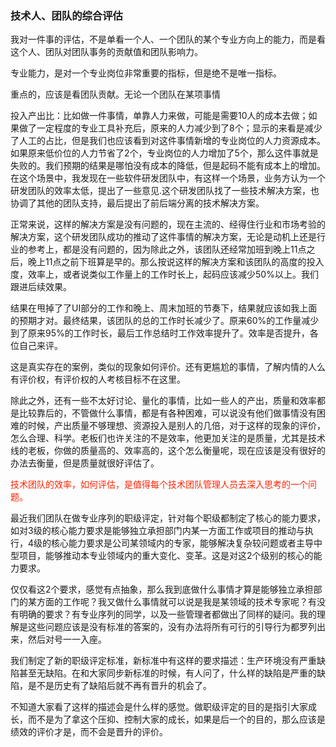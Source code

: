 ### 技术人、团队的综合评估

我对一件事的评估，不是单看一个人、一个团队的某个专业方向上的能力，而是看这个人、团队对团队事务的贡献值和团队影响力。

专业能力，是对一个专业岗位非常重要的指标，但是绝不是唯一指标。

重点的，应该是看团队贡献。无论一个团队在某项事情

投入产出比：比如做一件事情，单靠人力来做，可能是需要10人的成本去做；如果做了一定程度的专业工具补充后，原来的人力减少到了8个；显示的来看是减少了人工的占比，但是我们也应该看到对这件事情新增的专业岗位的人力资源成本。如果原来低价位的人力节省了2个，专业岗位的人力增加了5个，那么这件事就是失败的。我们预期的结果是哪怕没有成本的降低，但是起码不能有成本上的增加。在这个场景中，我发现在一些软件研发团队中，有这样一个场景，业务方认为一个研发团队的效率太低，提出了一些意见.这个研发团队找了一些技术解决方案，也协调了其他的团队支持，最后提出了前后端分离的技术解决方案。

正常来说，这样的解决方案是没有问题的，现在主流的、经得住行业和市场考验的解决方案，这个研发团队成功的推动了这件事情的解决方案，无论是动机上还是行业的参考上，都是没有问题的，因为除此之外，该团队还经常加班到晚上11点之后，晚上11点之前下班算是早的。那么按说这样的解决方案和该团队的高度的投入度，效率上，或者说类似工作量上的工作时长上，起码应该减少50%以上。我们跟进后续效果。

结果在甩掉了了UI部分的工作和晚上、周末加班的节奏下，结果就应该如我上面的预期才对。最终结果，该团队的总的工作时长减少了。原来60%的工作量减少到了原来95%的工作时长，最后工作总结时工作效率提升了。效率是否提升，各位自己来评。

这是真实存在的案例，类似的现象如何评价。还有更尴尬的事情，了解内情的人么有评价权，有评价权的人考核目标不在这里。

除此之外，还有一些不太好讨论、量化的事情，比如一些人的产出，质量和效率都是比较靠后的，不管做什么事情，都是有各种困难，可以说没有他们做事情没有困难的时候，产出质量不够理想、资源投入是别人的几倍，对于这样的现象的评价，怎么合理、科学。老板们也许关注的不是效率，他更加关注的是质量，尤其是技术线的老板，你做的质量高的、效率高的，这个怎么衡量呢，现在应该是没有很好的办法去衡量，但是质量就很好评估了。

<font color="#f20">技术团队的效率，如何评估，是值得每个技术团队管理人员去深入思考的一个问题。</font>

最近我们团队在做专业序列的职级评定，针对每个职级都制定了核心的能力要求，如对3级的核心能力要求是能够独立承担部门内某一方面工作或项目的推动与执行，4级的核心能力要求是公司某领域内的专家，能够解决复杂较问题或者主导中型项目，能够推动本专业领域内的重大变化、变革。这是对这2个级别的核心的能力要求。

仅仅看这2个要求，感觉有点抽象，那么我到底做什么事情才算是能够独立承担部门的某方面的工作呢？我又做什么事情就可以说是我是某领域的技术专家呢？有没有明确的要求？有专业序列的同学，以及一些管理者都做出了同样的疑问。我的理解是这些问题应该是没有标准的答案的，没有办法将所有可行的引导行为都罗列出来，然后对号一一入座。

我们制定了新的职级评定标准，新标准中有这样的要求描述：生产环境没有严重缺陷甚至无缺陷。在和大家同步新标准的时候，有人问了，什么样的缺陷是严重的缺陷，是不是历史有了缺陷后就不再有晋升的机会了。

不知道大家看了这样的描述会是什么样的感觉。做职级评定的目的是指引大家成长，而不是为了拿这个压抑、控制大家的成长，如果是后一个的目的，那么应该是绩效的评价才是，而不会是晋升的评价。